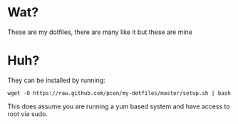 # Wat? #
These are my dotfiles, there are many like it but these are mine

# Huh? #
They can be installed by running:

```
wget -O https://raw.github.com/pcon/my-dotfiles/master/setup.sh | bash
```

This does assume you are running a yum based system and have access to root via sudo.